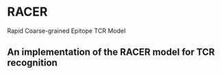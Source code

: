 # RACER
Rapid Coarse-grained Epitope TCR Model

## An implementation of the RACER model for TCR recognition


